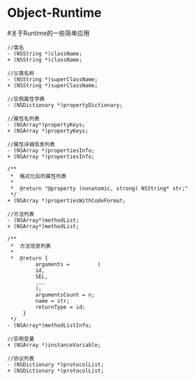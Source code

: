 # Object-Runtime
#关于Runtime的一些简单应用

    //类名
    - (NSString *)className;
    + (NSString *)className;

    //父类名称
    - (NSString *)superClassName;
    + (NSString *)superClassName;

    //实例属性字典
    - (NSDictionary *)propertyDictionary;

    //属性名列表
    - (NSArray*)propertyKeys;
    + (NSArray *)propertyKeys;

    //属性详细信息列表
    - (NSArray *)propertiesInfo;
    + (NSArray *)propertiesInfo;

    /**
     *  格式化后的属性列表
     *
     *  @return "@property (nonatomic, strong) NSString* str;"
     */
    + (NSArray *)propertiesWithCodeFormat;

    //方法列表
    - (NSArray*)methodList;
    + (NSArray*)methodList;

    /**
     *  方法信息列表
     *
     *  @return {
             arguments =         (
             id,
             SEL,
             ...
             );
             argumentsCount = n;
             name = str;
             returnType = id;
         }
     */
    - (NSArray*)methodListInfo;

    //实例变量
    + (NSArray *)instanceVariable;

    //协议列表
    - (NSDictionary *)protocolList;
    + (NSDictionary *)protocolList;
